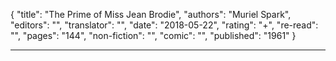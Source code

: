 {
"title": "The Prime of Miss Jean Brodie",
"authors": "Muriel Spark",
"editors": "",
"translator": "",
"date": "2018-05-22",
"rating": "+",
"re-read": "",
"pages": "144",
"non-fiction": "",
"comic": "",
"published": "1961"
}

---
